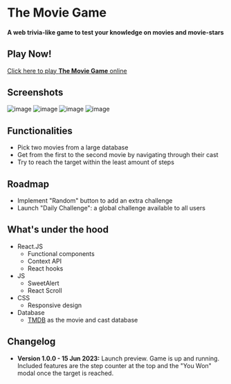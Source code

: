 # The Movie Game
#### A web trivia-like game to test your knowledge on movies and movie-stars


## Play Now! 
<a href="https://the-movie-game.netlify.app/">Click here to play <b>The Movie Game</b> online</a>

## Screenshots
![image](https://github.com/oeduardobrandao/movie-game/assets/64323197/f221283c-dc04-47a3-acac-0ab63de0fe92)
![image](https://github.com/oeduardobrandao/movie-game/assets/64323197/4baaa544-9e5f-412e-ba26-7c4bc8f7b85f)
![image](https://github.com/oeduardobrandao/movie-game/assets/64323197/c08cd2ee-e5ee-4e1a-aacc-eb0ca707cd73)
![image](https://github.com/oeduardobrandao/movie-game/assets/64323197/7fd65bed-e8c4-4ed3-9976-cec6f067e24a)


## Functionalities
- Pick two movies from a large database
- Get from the first to the second movie by navigating through their cast
- Try to reach the target within the least amount of steps

## Roadmap
- Implement "Random" button to add an extra challenge
- Launch "Daily Challenge": a global challenge available to all users

## What's under the hood
- React.JS
  - Functional components
  - Context API
  - React hooks
- JS
  - SweetAlert
  - React Scroll
- CSS
  - Responsive design
- Database
  - <a href="https://www.themoviedb.org/">TMDB</a> as the movie and cast database

## Changelog
- <b>Version 1.0.0 - 15 Jun 2023:</b> Launch preview. Game is up and running. Included features are the step counter at the top and the "You Won" modal once the target is reached. 
